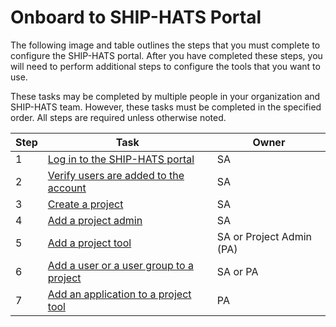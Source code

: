 # Onboard to SHIP-HATS Portal

The following image and table outlines the steps that you must complete to configure the SHIP-HATS portal. After you have completed these steps, you will need to perform additional steps to configure the tools that you want to use.

These tasks may be completed by multiple people in your organization and SHIP-HATS team. However, these tasks must be completed in the specified order. All steps are required unless otherwise noted.

|Step|Task|Owner|
|---|---|---|
|1|[Log in to the SHIP-HATS portal](access-ship-hats-portal)|SA|
|2|[Verify users are added to the account](manage-users)|SA|
|3|[Create a project](manage-projects)|SA|
|4|[Add a project admin](manage-admins)|SA|  
|5|[Add a project tool](manage-tools)|SA or Project Admin (PA)|
|6|[Add a user or a user group to a project](manage-user-groups-and-users)|SA or PA|
|7|[Add an application to a project tool](manage-applications)|PA|

<!--
![Onboarding to Portal](./images/onboarding-ship-hats-portal.png)

|Step|Task|Owner|
|---|---|---|
|1|[Review users and permissions](user-roles-and-permissions)|Subscription Admin (SA)|
|2|[Log in to the SHIP-HATS portal](access-ship-hats-portal)|SA|
|3|[Invite a user](onboarding-users)|SA|
|4|[Register an account as a Public Officer or a Vendor](onboarding-users)|Public Officer or Vendor|
|5|[Approve a new user](onboarding-users)|SA|
|6|[Onboard the user to TechPass](https://docs.developer.tech.gov.sg/docs/techpass-user-guide/)|User|
|7|[Onboard the devices to SEED](https://docs.developer.tech.gov.sg/docs/security-suite-for-engineering-endpoint-devices/)|User|
|8|[Create a project](manage-projects)|SA|
|9|[Add a project admin](manage-admins)|SA|  
|10|[Add a project tool](manage-tools)|SA or Project Admin (PA)|
|11|[Add user or a user group to a project](manage-user-groups-and-users)|SA or PA|
|12|[Add an application to a project tool](manage-applications)|PA|
|13|[Declare DGP systems](declare-dgp-systems)|Agency<br>This is an optional step.|    
-->
<!--
### What's Next
- [Configure Project Tools](https://docs.developer.tech.gov.sg/docs/ship-hats-tools/tools-overview).
-->
<!--
**Topics**

- [Prerequisites](#prerequisites)
- [OpenVPN Deprecation](#openvpn-deprecation)

- [Configure Portal](#configure-portal)


## Prerequisites

Make sure that you have set up the following accounts:

- [TechPass]()
- [SEED]()

## OpenVPN Deprecation

If you have migrated from SHIP-HATS 1.0, you must onboard to TechPass and SEED. OpenVPN will be deprecated <span style="color:red">what is the timeline?</span>.

## Configure Portal -->



<!--

![Flowchart]()

![User Journey Image]()

https://jira.ship.gov.sg/browse/CODEX-179569
-->